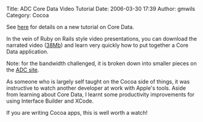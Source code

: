 Title: ADC Core Data Video Tutorial
Date: 2006-03-30 17:39
Author: gmwils
Category: Cocoa

See [here][] for details on a new tutorial on Core Data.

In the vein of Ruby on Rails style video presentations, you can download
the narrated video ([38Mb][]) and learn very quickly how to put together
a Core Data application.

Note: for the bandwidth challenged, it is broken down into smaller
pieces on the [ADC site][].

As someone who is largely self taught on the Cocoa side of things, it
was instructive to watch another developer at work with Apple's tools.
Aside from learning about Core Data, I learnt some productivity
improvements for using Interface Builder and XCode.

If you are writing Cocoa apps, this is well worth a watch!

  [here]: http://rentzsch.com/links/adcCoreDataVideoTutorial
  [38Mb]: http://www.archive.org/download/JonathanWolfRentzsch/Introduction_to_Core_Data.mov
  [ADC site]: http://developer.apple.com/cocoa/coredatatutorial/index.html
